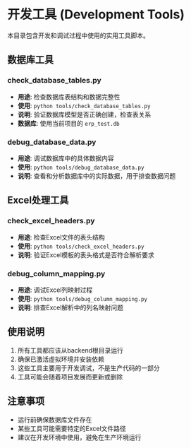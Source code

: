 # 开发工具 (Development Tools)

本目录包含开发和调试过程中使用的实用工具脚本。

## 数据库工具

### check_database_tables.py
- **用途**: 检查数据库表结构和数据完整性
- **使用**: `python tools/check_database_tables.py`
- **说明**: 验证数据库模型是否正确创建，检查表关系
- **数据库**: 使用当前项目的 `erp_test.db`

### debug_database_data.py  
- **用途**: 调试数据库中的具体数据内容
- **使用**: `python tools/debug_database_data.py`
- **说明**: 查看和分析数据库中的实际数据，用于排查数据问题

## Excel处理工具

### check_excel_headers.py
- **用途**: 检查Excel文件的表头结构
- **使用**: `python tools/check_excel_headers.py`
- **说明**: 验证Excel模板的表头格式是否符合解析要求

### debug_column_mapping.py
- **用途**: 调试Excel列映射过程
- **使用**: `python tools/debug_column_mapping.py`  
- **说明**: 排查Excel解析中的列名映射问题

## 使用说明

1. 所有工具都应该从backend根目录运行
2. 确保已激活虚拟环境并安装依赖
3. 这些工具主要用于开发调试，不是生产代码的一部分
4. 工具可能会随着项目发展而更新或删除

## 注意事项

- 运行前确保数据库文件存在
- 某些工具可能需要特定的Excel文件路径
- 建议在开发环境中使用，避免在生产环境运行